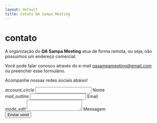```yaml
---
layout: default
title: Cotato QA Sampa Meeting
---
```


<div class="row"><div class="col s12"><h1 class="qasp-title">contato</h1></div></div>
<div class="divider"></div>
<div class="row">
  <div class="col m6 s12">
    <p class="flow-text text-justify">A organização do <strong>QA Sampa Meeting</strong> atua de forma remota, ou seja, não possuimos um endereço comercial.</p>
    <p class="flow-text text-justify">Você pode falar conosco através do e-mail <a href="mailto:qasampameeting@gmail.com">qasampameeting@gmail.com</a> ou preencher esse formulário.</p>
    <p class="flow-text text-justify">Acompanhe nossas redes sociais abaixo!</p>
  </div>
  <div class="col m6 s12 white grey-text text-darken-4 qasp-form">
<div class="row">
<form class="col s12" action="http://formspree.io/qasampameeting@gmail.com" method="POST">
  <div class="row">
    <div class="input-field col s12">
      <i class="material-icons prefix">account_circle</i>
      <input id="name" type="text" name="name" required class="validate">
      <label for="name">Nome</label>
    </div>
    <div class="input-field col s12">
      <i class="material-icons prefix">mail_outline</i>
      <input id="_replyto" type="email" name="_replyto" required class="validate">
      <label for="_replyto">Email</label>
    </div>
    <div class="input-field col s12">
      <i class="material-icons prefix">mode_edit</i>
      <textarea id="message" name="message" required class="materialize-textarea validate"></textarea>
      <label for="message">Mensagem</label>
    </div>
  </div>
  <button class="btn waves-effect waves-light" type="submit" name="action">Enviar
    <i class="material-icons right">send</i>
  </button>
</form>
</div>
  </div>
</div>
